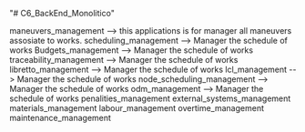 "# C6_BackEnd_Monolitico" 

maneuvers_management --> this applications is for manager all maneuvers assosiate to works.
scheduling_management --> Manager the schedule of works
Budgets_management --> Manager the schedule of works
traceability_management --> Manager the schedule of works
libretto_management --> Manager the schedule of works
lcl_management --> Manager the schedule of works
node_scheduling_management --> Manager the schedule of works
odm_management --> Manager the schedule of works
penalities_management
external_systems_management
materials_management
labour_management
overtime_management
maintenance_management
